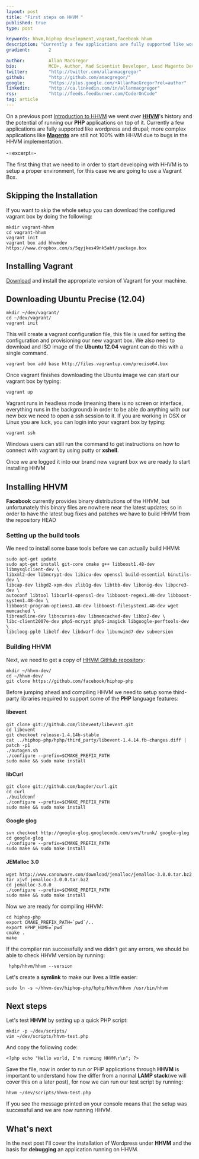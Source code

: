 ```yaml
---
layout: post
title: "First steps on HHVM "
published: true
type: post

keywords: hhvm,hiphop development,vagrant,facebook hhvm
description: "Currently a few applications are fully supported like wordpress and drupal; more complex applications like Magento are still not 100% with HHVM due to bugs in the HHVM implementation."
gradient:       2

author:         Allan MacGregor
bio:            MCD+, Author, Mad Scientist Developer, Lead Magento Developer @demacmedia.
twitter:        "http://twitter.com/allanmacgregor"
github:         "http://github.com/amacgregor/"
google:         "https://plus.google.com/+AllanMacGregor?rel=author"
linkedin:       "http://ca.linkedin.com/in/allanmacgregor"
rss:            "http://feeds.feedburner.com/CoderOnCode"
tag: article
---
```


On a previous post [Introduction to HHVM](http://coderoncode.com/2013/07/24/introduction-hhvm.html) we went over [**HHVM**](http://www.hhvm.com/blog/)'s history and the potential of running our **PHP** applications on top of it. Currently a few applications are fully supported like wordpress and drupal; more complex applications like [**Magento**](http://www.magentocommerce.com/) are still not 100% with HHVM due to bugs in the HHVM implementation.

-=excerpt=-

 
The first thing that we need to in order to start developing with HHVM is to setup a proper environment, for this case we are going to use a Vagrant Box.

## Skipping the Installation 

If you want to skip the whole setup you can download the configured vagrant box by doing the following:

    mkdir vagrant-hhvm
    cd vagrant-hhvm
    vagrant init
    vagrant box add hhvmdev https://www.dropbox.com/s/5qyjkes49nk5abt/package.box

## Installing Vagrant
[Download](http://vagrantup.com/) and install the appropriate version of Vagrant for your machine.

## Downloading Ubuntu Precise (12.04)

    mkdir ~/dev/vagrant/
    cd ~/dev/vagrant/
    vagrant init 

This will create a vagrant configuration file, this file is used for setting the configuration and provisioning our new vagrant box. We also need to download and ISO image of the **Ubuntu 12.04** vagrant can do this with a single command.

    vagrant box add base http://files.vagrantup.com/precise64.box

Once vagrant finishes downloading the Ubuntu image we can start our vagrant box by typing:

    vagrant up

Vagrant runs in headless mode (meaning there is no screen or interface, everything runs in the background) in order to be able do anything with our new box we need to open a ssh session to it. If you are working in OSX or Linux you are luck, you can login into your vagrant box by typing:

    vagrant ssh

Windows users can still run the command to get instructions on how to connect with vagrant by using putty or **xshell**.

Once we are logged it into our brand new vagrant box we are ready to start installing HHVM

## Installing HHVM
**Facebook** currently provides binary distributions of the HHVM, but unfortunately this binary files are nowhere near the latest updates; so in order to have the latest bug fixes and patches we have to build HHVM from the repository HEAD

### Setting up the build tools
We need to install some base tools before we can actually build HHVM:

    sudo apt-get update
    sudo apt-get install git-core cmake g++ libboost1.48-dev libmysqlclient-dev \
    libxml2-dev libmcrypt-dev libicu-dev openssl build-essential binutils-dev \
    libcap-dev libgd2-xpm-dev zlib1g-dev libtbb-dev libonig-dev libpcre3-dev \
    autoconf libtool libcurl4-openssl-dev libboost-regex1.48-dev libboost-system1.48-dev \
    libboost-program-options1.48-dev libboost-filesystem1.48-dev wget memcached \
    libreadline-dev libncurses-dev libmemcached-dev libbz2-dev \
    libc-client2007e-dev php5-mcrypt php5-imagick libgoogle-perftools-dev \
    libcloog-ppl0 libelf-dev libdwarf-dev libunwind7-dev subversion

### Building HHVM 
Next, we need to get a copy of [HHVM GitHub repository](https://github.com/facebook/hiphop-php):

    mkdir ~/hhvm-dev/
    cd ~/hhvm-dev/
    git clone https://github.com/facebook/hiphop-php

Before jumping ahead and compiling HHVM we need to setup some third-party libraries required to support some of the **PHP** language features: 

#### libevent

    git clone git://github.com/libevent/libevent.git
    cd libevent
    git checkout release-1.4.14b-stable
    cat ../hiphop-php/hphp/third_party/libevent-1.4.14.fb-changes.diff | patch -p1
    ./autogen.sh
    ./configure --prefix=$CMAKE_PREFIX_PATH
    sudo make && sudo make install

#### libCurl

    git clone git://github.com/bagder/curl.git
    cd curl
    ./buildconf
    ./configure --prefix=$CMAKE_PREFIX_PATH
    sudo make && sudo make install

#### Google glog

    svn checkout http://google-glog.googlecode.com/svn/trunk/ google-glog
    cd google-glog
    ./configure --prefix=$CMAKE_PREFIX_PATH
    sudo make && sudo make install

#### JEMalloc 3.0

    wget http://www.canonware.com/download/jemalloc/jemalloc-3.0.0.tar.bz2
    tar xjvf jemalloc-3.0.0.tar.bz2
    cd jemalloc-3.0.0
    ./configure --prefix=$CMAKE_PREFIX_PATH
    sudo make && sudo make install

Now we are ready for compiling HHVM:

    cd hiphop-php
    export CMAKE_PREFIX_PATH=`pwd`/..
    export HPHP_HOME=`pwd`
    cmake .
    make

If the compiler ran successfully and we didn't get any errors, we should be able to check HHVM version by running:

     hphp/hhvm/hhvm --version

Let's create a **symlink** to make our lives a little easier:

    sudo ln -s ~/hhvm-dev/hiphop-php/hphp/hhvm/hhvm /usr/bin/hhvm


## Next steps

Let's test **HHVM** by setting up a quick PHP script:

    mkdir -p ~/dev/scripts/
    vim ~/dev/scripts/hhvm-test.php

And copy the following code:

    <?php echo "Hello world, I'm running HHVM\r\n"; ?>

Save the file, now in order to run or PHP applications through **HHVM** is important to understand how the differ from a normal **LAMP stack**(we will cover this on a later post), for now we can run our test script by running:

    hhvm ~/dev/scripts/hhvm-test.php

If you see the message printed on your console means that the setup was successful and we are now running HHVM.

## What's next

In the next post I'll cover the installation of Wordpress under **HHVM** and the basis for **debugging** an application running on HHVM.